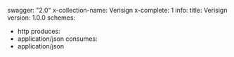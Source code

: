 swagger: "2.0"
x-collection-name: Verisign
x-complete: 1
info:
  title: Verisign
  version: 1.0.0
schemes:
- http
produces:
- application/json
consumes:
- application/json